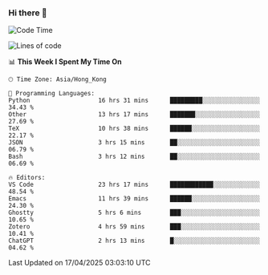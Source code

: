 ### Hi there 👋

<!--
**nicehiro/nicehiro** is a ✨ _special_ ✨ repository because its `README.md` (this file) appears on your GitHub profile.

Here are some ideas to get you started:

- 🔭 I’m currently working on ...
- 🌱 I’m currently learning ...
- 👯 I’m looking to collaborate on ...
- 🤔 I’m looking for help with ...
- 💬 Ask me about ...
- 📫 How to reach me: ...
- 😄 Pronouns: ...
- ⚡ Fun fact: ...
-->

<!--START_SECTION:waka-->
![Code Time](http://img.shields.io/badge/Code%20Time-535%20hrs%2042%20mins-blue)

![Lines of code](https://img.shields.io/badge/From%20Hello%20World%20I%27ve%20Written-1.6%20million%20lines%20of%20code-blue)

📊 **This Week I Spent My Time On** 

```text
🕑︎ Time Zone: Asia/Hong_Kong

💬 Programming Languages: 
Python                   16 hrs 31 mins      █████████░░░░░░░░░░░░░░░░   34.43 % 
Other                    13 hrs 17 mins      ███████░░░░░░░░░░░░░░░░░░   27.69 % 
TeX                      10 hrs 38 mins      ██████░░░░░░░░░░░░░░░░░░░   22.17 % 
JSON                     3 hrs 15 mins       ██░░░░░░░░░░░░░░░░░░░░░░░   06.79 % 
Bash                     3 hrs 12 mins       ██░░░░░░░░░░░░░░░░░░░░░░░   06.69 % 

🔥 Editors: 
VS Code                  23 hrs 17 mins      ████████████░░░░░░░░░░░░░   48.54 % 
Emacs                    11 hrs 39 mins      ██████░░░░░░░░░░░░░░░░░░░   24.30 % 
Ghostty                  5 hrs 6 mins        ███░░░░░░░░░░░░░░░░░░░░░░   10.65 % 
Zotero                   4 hrs 59 mins       ███░░░░░░░░░░░░░░░░░░░░░░   10.41 % 
ChatGPT                  2 hrs 13 mins       █░░░░░░░░░░░░░░░░░░░░░░░░   04.62 % 
```


 Last Updated on 17/04/2025 03:03:10 UTC
<!--END_SECTION:waka-->
